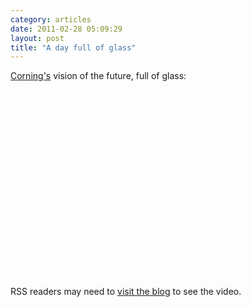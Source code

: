 ```yaml
---
category: articles
date: 2011-02-28 05:09:29
layout: post
title: "A day full of glass"
---
```


<p><a href="http://www.corning.com/">Corning's</a> vision of the future, full of glass:</p><iframe title="A day full of glass" width="480" height="300" data-src="//www.youtube.com/embed/6Cf7IL_eZ38" frameborder="0" allowfullscreen></iframe><p>RSS readers may need to <a href="//joaobordalo.com/articles/2011/02/28/a-day-full-of-glass">visit the blog</a> to see the video.</p>
